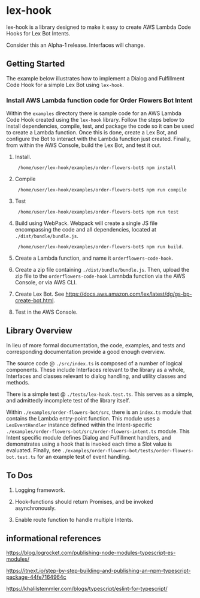 # lex-hook

lex-hook is a library designed to make it easy to create AWS Lambda Code Hooks for Lex Bot Intents.  

Consider this an Alpha-1 release.  Interfaces will change.


## Getting Started

The example below illustrates how to implement a Dialog and Fulfillment Code Hook for a simple Lex Bot using <code>lex-hook</code>.  


### Install AWS Lambda function code for Order Flowers Bot Intent

Within the <code>examples</code> directory there is sample code for an AWS Lambda Code Hook created using the <code>lex-hook</code>
library.  Follow the steps below to install dependencies, compile, test, and package the code so it can be used to create
a Lambda function.  Once this is done, create a Lex Bot, and configure the Bot to interact with the Lambda function just created.  Finally, 
from within the AWS Console, build the Lex Bot, and test it out.
 
1) Install.

        /home/user/lex-hook/examples/order-flowers-bot$ npm install

2) Compile

        /home/user/lex-hook/examples/order-flowers-bot$ npm run compile

3) Test

        /home/user/lex-hook/examples/order-flowers-bot$ npm run test

4) Build using WebPack.  Webpack will create a single JS file encompassing the code and all dependencies, located at 
<code>./dist/bundle/bundle.js</code>.

        /home/user/lex-hook/examples/order-flowers-bot$ npm run build.

5) Create a Lambda function, and name it <code>orderflowers-code-hook</code>. 

6) Create a zip file containing <code>./dist/bundle/bundle.js</code>.  Then, upload the zip file to the <code>orderflowers-code-hook</code> Lamnbda function via the AWS Console, or via AWS CLI.

7) Create Lex Bot.  See https://docs.aws.amazon.com/lex/latest/dg/gs-bp-create-bot.html. 

8) Test in the AWS Console.


## Library Overview

In lieu of more formal documentation, the code, examples, and tests and corresponding documentation provide a good enough overview.

The source code @ <code>./src/index.ts</code> is composed of a number of logical components.  These include Interfaces relevant to the library as a whole, Interfaces and classes relevant to dialog handling, and utility classes and methods.

There is a simple test @ <code>./tests/lex-hook.test.ts</code>.  This serves as a simple, and admittedly incomplete test of the library itself.

Within <code>./examples/order-flowers-bot/src</code>, there is an <code>index.ts</code> module that contains the Lambda entry-point function.  This module uses a <code>LexEventHandler</code> instance
defined within the Intent-specific <code>./examples/order-flowers-bot/src/order-flowers-intent.ts</code> module.  This Intent specific module defines Dialog and Fulfillment handlers, and demonstrates using
a hook that is invoked each time a Slot value is evaluated.  Finally, see <code>./examples/order-flowers-bot/tests/order-flowers-bot.test.ts</code> for an example test of event handling.


## To Dos

1) Logging framework.

2) Hook-functions should return Promises, and be invoked asynchronously.

3) Enable route function to handle multiple Intents.


## informational references

https://blog.logrocket.com/publishing-node-modules-typescript-es-modules/

https://itnext.io/step-by-step-building-and-publishing-an-npm-typescript-package-44fe7164964c

https://khalilstemmler.com/blogs/typescript/eslint-for-typescript/

